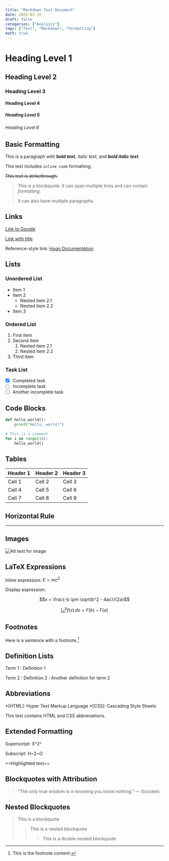 ```yaml
---
title: "Markdown Test Document"
date: 2025-03-15
draft: false
categories: ["Analysis"]
tags: ["Test", "Markdown", "Formatting"]
math: true
---
```


# Heading Level 1
## Heading Level 2
### Heading Level 3
#### Heading Level 4
##### Heading Level 5
###### Heading Level 6

## Basic Formatting

This is a paragraph with **bold text**, *italic text*, and ***bold italic text***. 

This text includes `inline code` formatting.

~~This text is strikethrough.~~

> This is a blockquote. It can span multiple lines and can contain *formatting*.
>
> It can also have multiple paragraphs.

## Links

[Link to Google](https://www.google.com)

[Link with title](https://www.google.com "Google's Homepage")

Reference-style link: [Hugo Documentation][hugo-docs]

[hugo-docs]: https://gohugo.io/documentation/ "Hugo Documentation"

## Lists

### Unordered List

* Item 1
* Item 2
  * Nested item 2.1
  * Nested item 2.2
* Item 3

### Ordered List

1. First item
2. Second item
   1. Nested item 2.1
   2. Nested item 2.2
3. Third item

### Task List

- [x] Completed task
- [ ] Incomplete task
- [ ] Another incomplete task

## Code Blocks

```python
def hello_world():
    print("Hello, world!")
    
# This is a comment
for i in range(10):
    hello_world()
```

## Tables

| Header 1 | Header 2 | Header 3 |
|----------|----------|----------|
| Cell 1   | Cell 2   | Cell 3   |
| Cell 4   | Cell 5   | Cell 6   |
| Cell 7   | Cell 8   | Cell 9   |

## Horizontal Rule

---

## Images

![Alt text for image](https://via.placeholder.com/150 "Title text for image")

## LaTeX Expressions

Inline expression: $E = mc^2$

Display expression:

$$x = \frac{-b \pm \sqrt{b^2 - 4ac}}{2a}$$

$$\int_{a}^{b} f(x) \, dx = F(b) - F(a)$$

## Footnotes

Here is a sentence with a footnote.[^1]

[^1]: This is the footnote content.

## Definition Lists

Term 1
: Definition 1

Term 2
: Definition 2
: Another definition for term 2

## Abbreviations

*[HTML]: Hyper Text Markup Language
*[CSS]: Cascading Style Sheets

This text contains HTML and CSS abbreviations.

## Extended Formatting

Superscript: X^2^

Subscript: H~2~O

==Highlighted text==

## Blockquotes with Attribution

> "The only true wisdom is in knowing you know nothing."
> — Socrates

## Nested Blockquotes

> This is a blockquote
>
> > This is a nested blockquote
> >
> > > This is a double-nested blockquote
